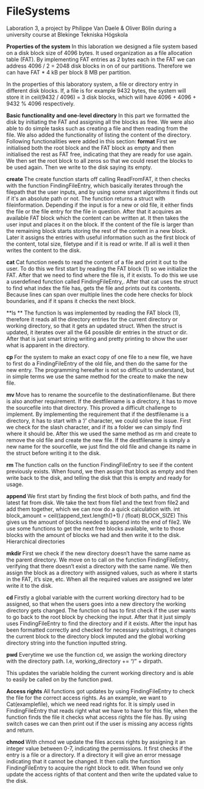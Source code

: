 # FileSystems
Laboration 3, a project by Philippe Van Daele & Oliver Bölin during a university course at Blekinge Tekniska Högskola


**Properties of the system**
In this laboration we designed a file system based on a disk block size of 4096 bytes. It used organization as a file allocation table (FAT). By implementing FAT entries as 2 bytes each in the FAT we can address 4096 / 2 = 2048 disk blocks in on of our partitions. Therefore we can have FAT * 4 kB per block  8 MB per partition.

In the properties of this laboratory system, a file or directory entry in different disk blocks. If, a file is for example 9432 bytes, the system will store it in ceil(9432 / 4096) = 3 disk blocks, which will have 4096 + 4096 + 9432 %  4096 respectively. 

**Basic functionality and one-level directory**
In this part we formatted the disk by initiating the FAT and assigning all the blocks as free. We were also able to do simple tasks such as creating a file and then reading from the file. We also added the functionality of listing the content of the directory. 
Following functionalities were added in this section:
**format**
First we initialised both the root block and the FAT block as empty and then initialised the rest as FAT free, indicating that they are ready for use again. We then set the root block to all zeros so that we could reset the blocks to be used again. Then we write to the disk saying its empty. 

**create <filename>**
The create function starts off calling ReadFromFAT, it then checks with the function FindingFileEntry, which basically iterates through the filepath that the user inputs, and by using some smart algorithms it finds out if it's an absolute path or not. The function returns a struct with fileinformation. Depending if the input is for a new or old file, it either finds the file or the file entry for the file in question. After that it acquires an available FAT block which the content can be written at. It then takes the user input and places it on the block. If the content of the file is larger than the remaining block starts storing the rest of the content in a new block. Later it assigns the entries with useful information such as the first block of the content, total size, filetype and if it is read or write. If all is well it then writes the content to the disk.

**cat <filename>**
Cat function needs to read the content of a file and print it out to the user. To do this we first start by reading the FAT block (1) so we initialize the FAT. After that we need to find where the file is, if it exists. To do this we use a userdefined function called FindingFileEntry,. After that cat uses the struct to find what index the file has, gets the file and prints out its contents. Because lines can span over multiple lines the code here checks for block boundaries, and if it spans it checks the next block.

**ls **
The function ls was implemented by reading the FAT block (1), therefore it reads all the directory entries for the current directory or working directory, so that it gets an updated struct. When the struct is updated, it iterates over all the 64 possible dir entries in the struct or dir.
After that is just smart string writing and pretty printing to show the user what is apparent in the directory.

**cp <sourcefilename><destfilename>**
For the system to make an exact copy of one file to a new file, we have to first do a FindingFileEntry of the old file, and then do the same for the new entry. The programming hereafter is not so difficult to understand, but in simple terms we use the same method for the create to make the new file.

**mv <sourcefilename><destfilename>**
Move has to rename the sourcefile to the destinationfilename. But there is also another requirement. If the destfilename is a directory, it has to move the sourcefile into that directory. This proved a difficult challenge to implement. By implementing the requirement that if the destfilename is a directory, it has to start with a ‘/’ character, we could solve the issue. First we check for the slash character, and if its a folder we can simply find where it should be. After this we used the same method as rm and create to remove the old file and create the new file. If the destfilename is simply a new name for the sourcefile, we just find the old file and change its name in the struct before writing it to the disk.

**rm <filename>**
The function calls on the function FindingFileEntry to see if the content previously exists. When found, we then assign that block as empty and then write back to the disk, and telling the disk that this is empty and ready for usage.

**append <filename1><filename2>**
We first start by finding the first block of both paths, and find the latest fat from disk. We take the text from file1 and the text from file2 and add them together, which we can now do a quick calculation with. int block_amount = ceil((append_text.length()+1) / (float) BLOCK_SIZE)
This gives us the amount of blocks needed to append into the end of file2. We use some functions to get the next free blocks available, write to those blocks with the amount of blocks we had and then write it to the disk.
Hierarchical directories

**mkdir <dirname>**
First we check if the new directory doesn’t have the same name as the parent directory. We move on to call on the function FindingFileEntry, verifying that there doesn’t exist a directory with the same name. We then assign the block as a directory with assigned values, such as where it starts in the FAT, it’s size, etc. When all the required values are assigned we later write it to the disk.

**cd <dirname>**
Firstly a global variable with the current working directory had to be assigned, so that when the users goes into a new directory the working directory gets changed.
The function cd has to first check if the user wants to go back to the root block by checking the input. After that it just simply uses FindingFileEntry to find the directory and if it exists. After the input has been formatted correctly and checked for necessary substrings, it changes the current block to the directory block imputed and the global working directory string into the function inputted string.

**pwd**
Everytime we use the function cd, we assign the working directory with the directory path. I.e, working_directory += “/” + dirpath. 

This updates the variable holding the current working directory and is able to easily be called on by the function pwd.

**Access rights**
All functions got updates by using FindingFileEntry to check the file for the correct access rights. As an example, we want to Cat(examplefile), which we need read rights for. It is simply used in FindingFileEntry that reads right what we have to have for this file, when the function finds the file it checks what access rights the file has. By using switch cases we can then print out if the user is missing any access rights and return.

**chmod <accessrights><filepath>**
With chmod we update the files access rights by assigning it an integer value between 0-7, indicating the permissions. It first checks if the entry is a file or a directory. If a directory it will give an error message indicating that it cannot be changed. It then calls the function FindingFileEntry to acquire the right block to edit. When found we only update the access rights of that content and then write the updated value to the disk. 

